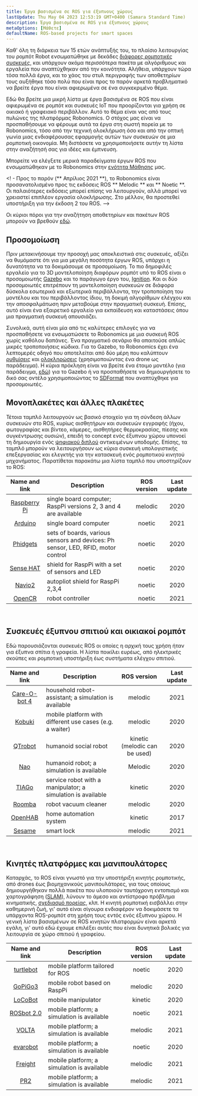 ```yaml
---
title: Έργα βασισμένα σε ROS για έξυπνους χώρους
lastUpdate: Thu May 04 2023 12:53:19 GMT+0400 (Samara Standard Time)
description: Έργα βασισμένα σε ROS για έξυπνους χώρους
metaOptions: [Μάθετε]
defaultName: ROS-based projects for smart spaces
---
```


Καθ' όλη τη διάρκεια των 15 ετών ανάπτυξής του, το πλαίσιο λειτουργίας του ρομπότ Robot ενσωματώθηκε με δεκάδες [διάφορες ρομποτικές συσκευές](https://robots.ros.org/), και υπάρχουν ακόμα περισσότερα πακέτα με αλγόριθμους και εργαλεία που αναπτύχθηκαν από την κοινότητα. Αλήθεια, υπάρχουν τώρα τόσα πολλά έργα, και το χάος του στυλ περιγραφής των αποθετηρίων τους αυξήθηκε τόσο πολύ που είναι προς το παρόν αρκετά προβληματικό να βρείτε έργα που είναι αφιερωμένα σε ένα συγκεκριμένο θέμα. 

Εδώ θα βρείτε μια μικρή λίστα με έργα βασισμένα σε ROS που είναι αφιερωμένα σε ρομπότ και συσκευές IoT που προορίζονται για χρήση σε οικιακό ή γραφειακό περιβάλλον. Αυτό το θέμα είναι νας από τους πυλώνες της πλατφόρμας Robonomics. Ο στόχος μας είναι να προσπαθήσουμε να φέρουμε αυτά τα έργα στη σωστή πορεία με το Robonomics, τόσο από την τεχνική ολοκλήρωση όσο και από την οπτική γωνία μιας ενδιαφέρουσας εφαρμογής αυτών των συσκευών σε μια ρομποτική οικονομία. Μη διστάσετε να χρησιμοποιήσετε αυτήν τη λίστα στην αναζήτησή σας για ιδέες και έμπνευση.

Μπορείτε να ελέγξετε μερικά παραδείγματα έργων ROS που ενσωματώθηκαν με το Robonomics στην [ενότητα Μάθησης](/learn) μας.

<! - Προς το παρόν (** Απρίλιος 2021 **), το Robonomics είναι προσανατολισμένο προς τις εκδόσεις ROS ** Melodic ** και ** Noetic **. Οι παλαιότερες εκδόσεις μπορεί επίσης να λειτουργούν, αλλά μπορεί να χρειαστεί επιπλέον εργασία ολοκλήρωσης. Στο μέλλον, θα προστεθεί υποστήριξη για την έκδοση 2 του ROS. -->

Οι κύριοι πόροι για την αναζήτηση αποθετηρίων και πακέτων ROS μπορούν να βρεθούν [εδώ](https://index.ros.org/).

## Προσομοίωση

Πριν μετακινήσουμε την προσοχή μας αποκλειστικά στις συσκευές, αξίζει να θυμόμαστε ότι για μια μεγάλη ποσότητα έργων ROS, υπάρχει η δυνατότητα να τα δοκιμάσουμε σε προσομοίωση. Το πιο δημοφιλές εργαλείο για το 3D μοντελοποίηση διαφόρων ρομπότ υπό το ROS είναι ο προσομοιωτής [Gazebo](http://gazebosim.org/) και το παράγωγο έργο του, [Ignition](https://index.ros.org/r/ros_ign/). Και οι δύο προσομοιωτές επιτρέπουν τη μοντελοποίηση συσκευών σε διάφορα δύσκολα εσωτερικά και εξωτερικά περιβάλλοντα, την τροποποίηση του μοντέλου και του περιβάλλοντος ίδιου, τη δοκιμή αλγορίθμων ελέγχου και την αποσφαλμάτωση πριν μεταβούμε στην πραγματική συσκευή. Επίσης, αυτό είναι ένα εξαιρετικό εργαλείο για εκπαίδευση και καταστάσεις όπου μια πραγματική συσκευή απουσιάζει.

Συνολικά, αυτή είναι μία από τις καλύτερες επιλογές για να προσπαθήσετε να ενσωματώσετε το Robonomics με μια συσκευή ROS χωρίς καθόλου δαπάνες. Ένα πραγματικό σενάριο θα απαιτούσε απλώς μικρές τροποποιήσεις κώδικα. Για το Gazebo, το Robonomics έχει ένα λεπτομερές οδηγό που αποτελείται από δύο μέρη που καλύπτουν [ρυθμίσεις](https://wiki.robonomics.network/docs/en/connect-any-ros-compatible-robot-under-robonomics-parachain-control-1/) και [ολοκληρώσεις](https://wiki.robonomics.network/docs/en/connect-any-ros-compatible-robot-under-robonomics-parachain-control-2/) (χρησιμοποιώντας ένα drone ως παράδειγμα). Η κύρια πρόκληση είναι να βρείτε ένα έτοιμο μοντέλο (για παράδειγμα, [εδώ](https://github.com/osrf/gazebo_models)) για το Gazebo ή να προσπαθήσετε να δημιουργήσετε το δικό σας οντέλο χρησιμοποιώντας το [SDFormat](http://sdformat.org/) που αναπτύχθηκε για προσομοιωτές. 

## Μονοπλακέτες και άλλες πλακέτες

Τέτοια ταμπλό λειτουργούν ως βασικό στοιχείο για τη σύνδεση άλλων συσκευών στο ROS, κυρίως αισθητήρων και συσκευών εγγραφής (ήχου, φωτογραφίας και βίντεο, κάμερες, αισθητήρες θερμοκρασίας, πίεσης και συγκέντρωσης ουσιών), επειδή το concept ενός έξυπνου χώρου υπονοεί τη δημιουργία ενός [ψηφιακού διπλού](https://gateway.pinata.cloud/ipfs/QmNNdLG3vuTsJtZtNByWaDTKRYPcBZSZcsJ1FY6rTYCixQ/Robonomics_keypoint_March_2021.pdf) αντικειμένων υποδομής. Επίσης, τα ταμπλό μπορούν να λειτουργήσουν ως κύρια συσκευή υπολογιστικής επεξεργασίας και ελεγκτής για την κατασκευή ενός ρομποτικού κινητού μηχανήματος. Παρατίθεται παρακάτω μια λίστα ταμπλό που υποστηρίζουν το ROS:

| Name and link                                                                                         |                                    Description                                  | ROS version | Last update |
|:-----------------------------------------------------------------------------------------------------:|---------------------------------------------------------------------------------|:-----------:|:-----------:|
|  [Raspberry Pi](http://wiki.ros.org/ROSberryPi/Installing%20ROS%20Melodic%20on%20the%20Raspberry%20Pi)| single board computer; RaspPi versions 2, 3 and 4 are available                 |   melodic   |     2020    |
|    [Arduino](http://wiki.ros.org/rosserial_arduino)                                                   | single board computer                                                           |    noetic   |     2021    |
|    [Phidgets](http://wiki.ros.org/phidgets)                                                           | sets of boards, various sensors and devices: Ph sensor, LED, RFID, motor control|    noetic   |     2020    |
|   [Sense HAT](https://wiki.ros.org/sensehat_ros)                                                      | shield for RaspPi with a set of sensors and LED                                 |    noetic   |     2020    |
|     [Navio2](https://navio2.emlid.com/)                                                               | autopliot shield for RaspPi 2,3,4                                               |    noetic   |     2020    |
|     [OpenCR](http://wiki.ros.org/opencr)                                                              | robot controller                                                                |    noetic   |     2021    |

<br/>

## Συσκευές έξυπνου σπιτιού και οικιακοί ρομπότ

Εδώ παρουσιάζονται συσκευές ROS οι οποίες η αρχική τους χρήση ήταν για έξυπνα σπίτια ή γραφεία. Η λίστα ποικίλει ευρέως, από ηλεκτρικές σκούπες και ρομποτική υποστήριξη έως συστήματα ελέγχου σπιτιού.

| Name and link                                             | Description                                                 |          ROS version          | Last update |
|:---------------------------------------------------------:|-------------------------------------------------------------|:-----------------------------:|:-----------:|
|  [Care-O-bot 4](http://wiki.ros.org/care-o-bot)           | household robot-assistant; a simulation is available        |            melodic            |     2021    |
|     [Kobuki](http://wiki.ros.org/kobuki)                  | mobile platform with different use cases (e.g. a waiter)    |            melodic            |     2020    |
|    [QTrobot](http://wiki.ros.org/Robots/qtrobot)          | humanoid social robot                                       | kinetic (melodic can be used) |     2020    |
|      [Nao](http://wiki.ros.org/nao)                       | humanoid robot; a simulation is available                   |            Melodic            |     2020    |
|     [TIAGo](http://wiki.ros.org/Robots/TIAGo)             | service robot with a manipulator; a simulation is available |            kinetic            |     2020    |
|     [Roomba](https://github.com/AutonomyLab/create_robot) | robot vacuum cleaner                                        |            melodic            |     2020    |
|    [OpenHAB](http://wiki.ros.org/iot_bridge)              | home automation system                                      |            kinetic            |     2017    |
|     [Sesame](https://index.ros.org/p/sesame_ros/)         | smart lock                                                  |            melodic            |     2021    |

<br/>

## Κινητές πλατφόρμες και μανιπουλάτορες

Καταρχάς, το ROS είναι γνωστό για την υποστήριξη κινητής ρομποτικής, από drones έως βιομηχανικούς μανιπουλάτορες, για τους οποίους δημιουργήθηκαν πολλά πακέτα που υλοποιούν ταυτόχρονη εντοπισμό και χαρτογράφηση ([SLAM](http://wiki.ros.org/rtabmap_ros)), λύνουν το άμεσο και αντίστροφο πρόβλημα κινηματικής, [σχεδιασμό πορείας](https://moveit.ros.org/), κλπ. Η κινητή ρομποτική εισβάλλει στην καθημερινή ζωή, γι' αυτό είναι σίγουρα ενδιαφέρον να δοκιμάσετε τα υπάρχοντα ROS-ρομπότ στη χρήση τους εντός ενός έξυπνου χώρου. Η γενική λίστα βασισμένων σε ROS κινητών πλατφορμών είναι αρκετά εγάλη, γι' αυτό εδώ έχουμε επιλέξει αυτές που είναι δυνητικά βολικές για λειτουργία σε χώρο σπιτιού ή γραφείου. 

| Name and link                                             | Description                                | ROS version | Last update |
|:---------------------------------------------------------:|--------------------------------------------|:-----------:|:-----------:|
|   [turtlebot](http://wiki.ros.org/turtlebot3)             | mobile platform tailored for ROS           |    noetic   |     2020    |
|    [GoPiGo3](http://wiki.ros.org/Robots/gopigo3)          | mobile robot based on RaspPi               |   melodic   |     2020    |
|    [LoCoBot](http://wiki.ros.org/locobot)                 | mobile manipulator                         |   kinetic   |     2020    |
|   [ROSbot 2.0](http://wiki.ros.org/Robots/ROSbot-2.0)     | mobile platform; a simulation is available |    noetic   |     2021    |
|     [VOLTA](http://wiki.ros.org/Robots/Volta)             | mobile platform; a simulation is available |   melodic   |     2021    |
|    [evarobot](http://wiki.ros.org/Robots/evarobot)        | mobile platform; a simulation is available |    noetic   |     2020    |
|    [Freight](http://wiki.ros.org/Robots/freight)          | mobile platform; a simulation is available |   melodic   |     2021    |
|      [PR2](http://wiki.ros.org/Robots/PR2)                | mobile platform; a simulation is available |   melodic   |     2021    |
